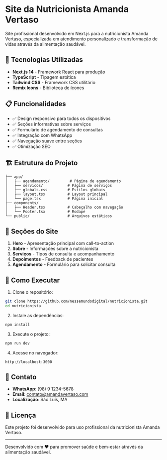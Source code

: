 # Site da Nutricionista Amanda Vertaso

Site profissional desenvolvido em Next.js para a nutricionista Amanda Vertaso, especializada em atendimento personalizado e transformação de vidas através da alimentação saudável.

## 🚀 Tecnologias Utilizadas

- **Next.js 14** - Framework React para produção
- **TypeScript** - Tipagem estática
- **Tailwind CSS** - Framework CSS utilitário
- **Remix Icons** - Biblioteca de ícones

## 📋 Funcionalidades

- ✅ Design responsivo para todos os dispositivos
- ✅ Seções informativas sobre serviços
- ✅ Formulário de agendamento de consultas
- ✅ Integração com WhatsApp
- ✅ Navegação suave entre seções
- ✅ Otimização SEO

## 🏗️ Estrutura do Projeto

```
├── app/
│   ├── agendamento/         # Página de agendamento
│   ├── servicos/           # Página de serviços
│   ├── globals.css         # Estilos globais
│   ├── layout.tsx          # Layout principal
│   └── page.tsx            # Página inicial
├── components/
│   ├── Header.tsx          # Cabeçalho com navegação
│   └── Footer.tsx          # Rodapé
└── public/                 # Arquivos estáticos
```

## 🎨 Seções do Site

1. **Hero** - Apresentação principal com call-to-action
2. **Sobre** - Informações sobre a nutricionista
3. **Serviços** - Tipos de consulta e acompanhamento
4. **Depoimentos** - Feedback de pacientes
5. **Agendamento** - Formulário para solicitar consulta

## 🚀 Como Executar

1. Clone o repositório:
```bash
git clone https://github.com/nessemundodigital/nutricionista.git
cd nutricionista
```

2. Instale as dependências:
```bash
npm install
```

3. Execute o projeto:
```bash
npm run dev
```

4. Acesse no navegador:
```
http://localhost:3000
```

## 📱 Contato

- **WhatsApp**: (98) 9 1234-5678
- **Email**: contato@amandavertaso.com
- **Localização**: São Luís, MA

## 📄 Licença

Este projeto foi desenvolvido para uso profissional da nutricionista Amanda Vertaso.

---

Desenvolvido com ❤️ para promover saúde e bem-estar através da alimentação saudável.

